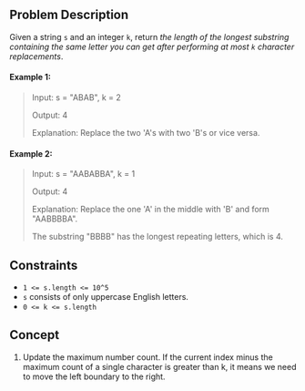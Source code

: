 ## Problem Description

Given a string `s` and an integer `k`, return *the length of the longest substring containing the same letter you can get after performing at most `k` character replacements*.

#### Example 1:
> Input: s = "ABAB", k = 2
>
> Output: 4
>
> Explanation: Replace the two 'A's with two 'B's or vice versa.

#### Example 2:
> Input: s = "AABABBA", k = 1
>
> Output: 4
>
> Explanation: Replace the one 'A' in the middle with 'B' and form "AABBBBA".
>
> The substring "BBBB" has the longest repeating letters, which is 4.

## Constraints

- `1 <= s.length <= 10^5`
- `s` consists of only uppercase English letters.
- `0 <= k <= s.length`

## Concept
1. Update the maximum number count. If the current index minus the maximum count of a single character is greater than k, it means we need to move the left boundary to the right.
